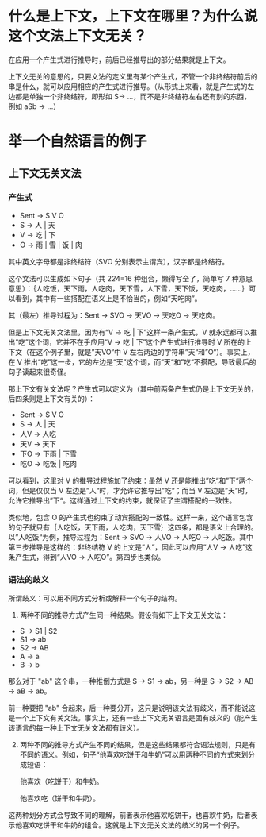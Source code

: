 # 什么是上下文，上下文在哪里？为什么说这个文法上下文无关？

在应用一个产生式进行推导时，前后已经推导出的部分结果就是上下文。

上下文无关的意思的，只要文法的定义里有某个产生式，不管一个非终结符前后的串是什么，就可以应用相应的产生式进行推导。（从形式上来看，就是产生式的左边都是单独一个非终结符，即形如 S-> ...，而不是非终结符左右还有别的东西，例如 aSb -> ...）

# 举一个自然语言的例子

## 上下文无关文法

### 产生式

- Sent -> S V O
- S -> 人 | 天
- V -> 吃 | 下
- O -> 雨 | 雪 | 饭 | 肉

其中英文字母都是非终结符（SVO 分别表示主谓宾），汉字都是终结符。

这个文法可以生成如下句子（共 2*2*4=16 种组合，懒得写全了，简单写 7 种意思意思）：｛人吃饭，天下雨，人吃肉，天下雪，人下雪，天下饭，天吃肉，……｝可以看到，其中有一些搭配在语义上是不恰当的，例如“天吃肉”。

其（最左）推导过程为：Sent -> SVO -> 天VO -> 天吃O -> 天吃肉。

但是上下文无关文法里，因为有“V -> 吃 | 下”这样一条产生式，V 就永远都可以推出“吃”这个词，它并不在乎应用“V -> 吃 | 下”这个产生式进行推导时 V 所在的上下文（在这个例子里，就是”天VO“中 V 左右两边的字符串”天“和”O“）。事实上，在 V 推出“吃”这一步，它的左边是“天”这个词，而”天“和”吃“不搭配，导致最后的句子读起来很奇怪。

那上下文有关文法呢？产生式可以定义为（其中前两条产生式仍是上下文无关的，后四条则是上下文有关的）：

- Sent -> S V O
- S -> 人 | 天
- 人V -> 人吃
- 天V -> 天下
- 下O -> 下雨 | 下雪
- 吃O -> 吃饭 | 吃肉

可以看到，这里对 V 的推导过程施加了约束：虽然 V 还是能推出”吃“和”下“两个词，但是仅仅当 V 左边是”人“时，才允许它推导出”吃“；而当 V 左边是”天“时，允许它推导出”下“。这样通过上下文的约束，就保证了主谓搭配的一致性。

类似地，包含 O 的产生式也约束了动宾搭配的一致性。这样一来，这个语言包含的句子就只有｛人吃饭，天下雨，人吃肉，天下雪｝这四条，都是语义上合理的。以”人吃饭“为例，推导过程为：Sent -> SVO -> 人VO -> 人吃O -> 人吃饭。其中第三步推导是这样的：非终结符 V 的上文是“人”，因此可以应用“人V -> 人吃”这条产生式，得到“人VO -> 人吃O”。第四步也类似。

### 语法的歧义

所谓歧义：可以用不同方式分析或解释一个句子的结构。

1. 两种不同的推导方式产生同一种结果。假设有如下上下文无关文法：

- S -> S1 | S2
- S1 -> ab
- S2 -> AB
- A -> a
- B -> b

那么对于 "ab" 这个串，一种推倒方式是 S -> S1 -> ab，另一种是 S -> S2 -> AB -> aB -> ab。

前一种要把 "ab" 合起来，后一种要分开，这只是说明该文法有歧义，而不能说这是一个上下文有关文法。事实上，还有一些上下文无关语言是固有歧义的（能产生该语言的每一种上下文无关文法都有歧义）。

2. 两种不同的推导方式产生不同的结果，但是这些结果都符合语法规则，只是有不同的语义。例如，句子“他喜欢吃饼干和牛奶”可以用两种不同的方式来划分成短语：

    他喜欢（吃饼干）和牛奶。

    他喜欢吃（饼干和牛奶）。

这两种划分方式会导致不同的理解，前者表示他喜欢吃饼干，也喜欢牛奶，后者表示他喜欢吃饼干和牛奶的组合。这就是上下文无关文法的歧义的另一个例子。
